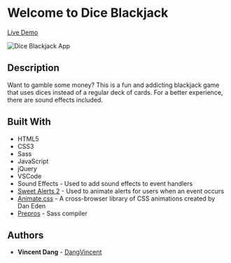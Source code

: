 # Welcome to Dice Blackjack
[Live Demo](https://dangvincent.github.io/vincentDangProjectThree/)

![Dice Blackjack App](https://i.imgur.com/yvuf63J.jpg)
## Description
Want to gamble some money? This is a fun and addicting blackjack game that uses dices instead of a regular deck of cards. For a better experience, there are sound effects included.
## Built With
* HTML5
* CSS3
* Sass
* JavaScript
* jQuery
* VSCode
* Sound Effects - Used to add sound effects to event handlers
* [Sweet Alerts 2](https://cdn.jsdelivr.net/npm/sweetalert2@9) - Used to animate alerts for users when an event occurs
* [Animate.css](https://github.com/daneden/animate.css) - A cross-browser library of CSS animations created by Dan Eden
* [Prepros](https://prepros.io/) - Sass compiler
## Authors
* **Vincent Dang** - [DangVincent](https://github.com/DangVincent)